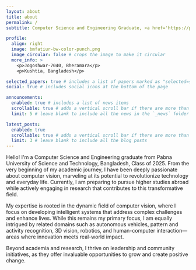 ```yaml
---
layout: about
title: about
permalink: /
subtitle: Computer Science and Engineering Graduate, <a href='https://pust.ac.bd/'>PUST</a>

profile:
  align: right
  image: bmfatiur-bw-color-punch.png
  image_circular: false # crops the image to make it circular
  more_info: >
    <p>Jogoshwar-7040, Bheramara</p>
    <p>Kushtia, Bangladesh</p>

selected_papers: true # includes a list of papers marked as "selected={true}"
social: true # includes social icons at the bottom of the page

announcements:
  enabled: true # includes a list of news items
  scrollable: true # adds a vertical scroll bar if there are more than 3 news items
  limit: 5 # leave blank to include all the news in the `_news` folder

latest_posts:
  enabled: true
  scrollable: true # adds a vertical scroll bar if there are more than 3 new posts items
  limit: 3 # leave blank to include all the blog posts
---
```


Hello! I'm a Computer Science and Engineering graduate from Pabna University of Science and Technology, Bangladesh, Class of 2025. From the very beginning of my academic journey, I have been deeply passionate about computer vision, marveling at its potential to revolutionize technology and everyday life. Currently, I am preparing to pursue higher studies abroad while actively engaging in research that contributes to this transformative field.

My expertise is rooted in the dynamic field of computer vision, where I focus on developing intelligent systems that address complex challenges and enhance lives. While this remains my primary focus, I am equally intrigued by related domains such as autonomous vehicles, pattern and activity recognition, 3D vision, robotics, and human-computer interaction—areas where innovation meets real-world impact.

Beyond academia and research, I thrive on leadership and community initiatives, as they offer invaluable opportunities to grow and create positive change.

<!-- Write your biography here. Tell the world about yourself. Link to your favorite [subreddit](http://reddit.com). You can put a picture in, too. The code is already in, just name your picture `prof_pic.jpg` and put it in the `img/` folder. -->

<!-- Put your address / P.O. box / other info right below your picture. You can also disable any of these elements by editing `profile` property of the YAML header of your `_pages/about.md`. Edit `_bibliography/papers.bib` and Jekyll will render your [publications page](/al-folio/publications/) automatically. -->

<!-- Link to your social media connections, too. This theme is set up to use [Font Awesome icons](https://fontawesome.com/) and [Academicons](https://jpswalsh.github.io/academicons/), like the ones below. Add your Facebook, Twitter, LinkedIn, Google Scholar, or just disable all of them. -->
